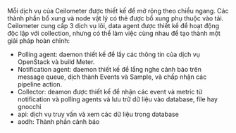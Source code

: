 ﻿Mỗi dịch vụ của Ceilometer được thiết kế để mở rộng theo chiều ngang. Các thành phần bổ xung và node vật lý có thẻ được bổ xung phụ thuộc vào tải. Ceilometer cung cấp 3 dịch vụ lõi, data agent được thiết kế để hoạt động độc lập với collection, nhưng có thể làm việc cùng nhau để tạo thành một giải pháp hoàn chỉnh:

- Polling agent: daemon thiết kế để lấy các thông tin của dịch vụ OpenStack và build Meter.
- Notification agent: daemon thiết kế để lắng nghe cảnh báo trên message queue, dịch thành Events và Sample, và chấp nhận các pipeline action.
- Collector: deamon được thiết kế để nhận các event và metric từ notification và polling agents và lưu trữ dữ liệu vào database, file hay gnocchi
- api: dịch vụ truy vấn và xem các dữ liệu trong database
- aodh: Thành phần cảnh báo